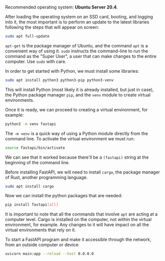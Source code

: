 Recommended operating system: **Ubuntu Server 20.4**. 

After loading the operating system on an SSD card, booting, and logging into it, the most important is to perform an update to the latest libraries following the steps that will appear on screen:

```bash
sudo apt full-update
```

``apt-get`` is the package manager of Ubuntu, and the command ``apt`` is a convenient way of using it. ``sudo`` instructs the command-line to run the command as the "Super User", a user that can make changes to the entire computer. Use ``sudo`` with care. 

In order to get started with Python, we must install some libraries:

```bash
sudo apt install python3 python3-pip python3-venv
```

This will install Python (most likely it is already installed, but just in case), the Python package manager ``pip``, and the ``venv`` module to create virtual environments. 

Once it is ready, we can proceed to creating a virtual environment, for example:

```bash
python3 -m venv fastapi
```

The ``-m venv`` is a quick way of using a Python module directly from the command line. To activate the virtual environment we must run:

```bash
source fastapi/bin/activate
```

We can see that it worked because there'll be a ``(fastapi)`` string at the beginning of the command line. 

Before installing FastAPI, we will need to install ``cargo``, the package manager of Rust, another programming language. 

```bash
sudo apt install cargo
```

Now we can install the python packages that are needed:

```bash
pip install fastapi[all]
```

It is important to note that all the commands that involve ``apt`` are acting at a computer level. Cargo is installed on the computer, not within the virtual environment, for example. Any changes to it will have impact on all the virtual environments that rely on it. 

To start a FastAPI program and make it accessible through the network, from an outside computer or device:

```bash
uvicorn main:app --reload --host 0.0.0.0
```